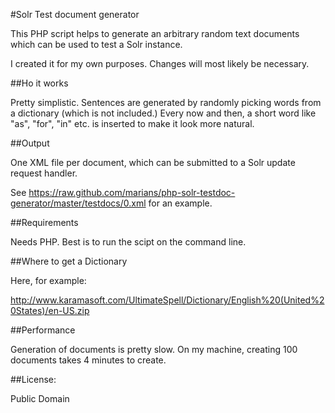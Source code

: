 #Solr Test document generator

This PHP script helps to generate an arbitrary random text documents which can be used to test a Solr instance.

I created it for my own purposes. Changes will most likely be necessary.

##Ho it works

Pretty simplistic. Sentences are generated by randomly picking words from a dictionary (which is not included.) Every now and then, a short word like "as", "for", "in" etc. is inserted to make it look more natural.

##Output

One XML file per document, which can be submitted to a Solr update request handler.

See https://raw.github.com/marians/php-solr-testdoc-generator/master/testdocs/0.xml for an example.

##Requirements

Needs PHP. Best is to run the scipt on the command line.

##Where to get a Dictionary

Here, for example:

http://www.karamasoft.com/UltimateSpell/Dictionary/English%20(United%20States)/en-US.zip

##Performance

Generation of documents is pretty slow. On my machine, creating 100 documents takes 4 minutes to create.

##License:

Public Domain
